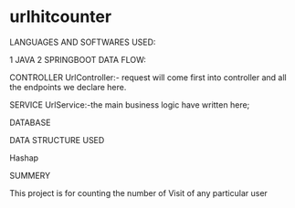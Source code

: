 # urlhitcounter

LANGUAGES AND SOFTWARES USED:

1 JAVA 2 SPRINGBOOT
DATA FLOW:

CONTROLLER
UrlController:- request will come first into controller and all the endpoints we declare here.

SERVICE
UrlService:-the main business logic have written here;

DATABASE

DATA STRUCTURE USED

Hashap

SUMMERY

This project is for counting the number of Visit  of any particular user 
